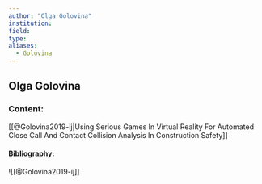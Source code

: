 ```yaml
---
author: "Olga Golovina"
institution:
field:
type:
aliases:
  - Golovina
---
```


## Olga Golovina

### Content:
[[@Golovina2019-ij|Using Serious Games In Virtual Reality For Automated Close Call And Contact Collision Analysis In Construction Safety]]

#### Bibliography:

![[@Golovina2019-ij]]